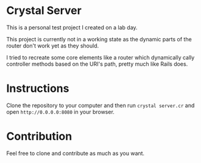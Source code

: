 # Crystal Server
This is a personal test project I created on a lab day.

This project is currently not in a working state as the dynamic parts of the router don't work yet as they should.

I tried to recreate some core elements like a router which
dynamically cally controller methods based on the URI's path, pretty much like Rails does.

# Instructions
Clone the repository to your computer and then run
`crystal server.cr`
and open
`http://0.0.0.0:8080`
in your browser.

# Contribution
Feel free to clone and contribute as much as you want.
